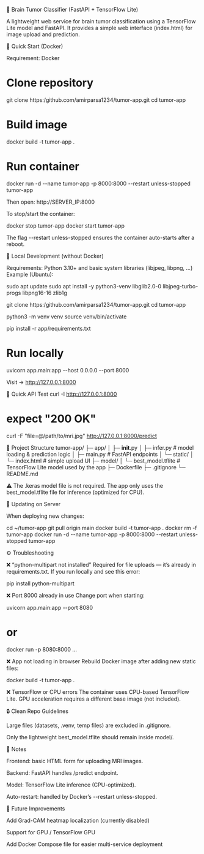 🧠 Brain Tumor Classifier (FastAPI + TensorFlow Lite)

A lightweight web service for brain tumor classification using a TensorFlow Lite model and FastAPI.
It provides a simple web interface (index.html) for image upload and prediction.

🚀 Quick Start (Docker)

Requirement: Docker

# Clone repository
git clone https:/github.com/amirparsa1234/tumor-app.git
cd tumor-app

# Build image
docker build -t tumor-app .

# Run container
docker run -d --name tumor-app -p 8000:8000 --restart unless-stopped tumor-app


Then open: http://SERVER_IP:8000

To stop/start the container:

docker stop tumor-app
docker start tumor-app


The flag --restart unless-stopped ensures the container auto-starts after a reboot.

🧩 Local Development (without Docker)

Requirements: Python 3.10+ and basic system libraries (libjpeg, libpng, …)
Example (Ubuntu):

sudo apt update
sudo apt install -y python3-venv libglib2.0-0 libjpeg-turbo-progs libpng16-16 zlib1g

git clone https:/github.com/amirparsa1234/tumor-app.git
cd tumor-app

python3 -m venv venv
source venv/bin/activate

pip install -r app/requirements.txt

# Run locally
uvicorn app.main:app --host 0.0.0.0 --port 8000


Visit → http://127.0.0.1:8000

🧠 Quick API Test
curl -I http://127.0.0.1:8000
# expect "200 OK"

curl -F "file=@/path/to/mri.jpg" http://127.0.0.1:8000/predict

📁 Project Structure
tumor-app/
├─ app/
│  ├─ __init__.py
│  ├─ infer.py           # model loading & prediction logic
│  ├─ main.py            # FastAPI endpoints
│  └─ static/
│     └─ index.html      # simple upload UI
├─ model/
│  └─ best_model.tflite  # TensorFlow Lite model used by the app
├─ Dockerfile
├─ .gitignore
└─ README.md


⚠️ The .keras model file is not required.
The app only uses the best_model.tflite file for inference (optimized for CPU).

🔁 Updating on Server

When deploying new changes:

cd ~/tumor-app
git pull origin main
docker build -t tumor-app .
docker rm -f tumor-app
docker run -d --name tumor-app -p 8000:8000 --restart unless-stopped tumor-app

⚙️ Troubleshooting

❌ “python-multipart not installed”
Required for file uploads — it’s already in requirements.txt.
If you run locally and see this error:

pip install python-multipart


❌ Port 8000 already in use
Change port when starting:

uvicorn app.main:app --port 8080
# or
docker run -p 8080:8000 ...


❌ App not loading in browser
Rebuild Docker image after adding new static files:

docker build -t tumor-app .


❌ TensorFlow or CPU errors
The container uses CPU-based TensorFlow Lite.
GPU acceleration requires a different base image (not included).

🔒 Clean Repo Guidelines

Large files (datasets, .venv, temp files) are excluded in .gitignore.

Only the lightweight best_model.tflite should remain inside model/.

🧠 Notes

Frontend: basic HTML form for uploading MRI images.

Backend: FastAPI handles /predict endpoint.

Model: TensorFlow Lite inference (CPU-optimized).

Auto-restart: handled by Docker’s --restart unless-stopped.

🔄 Future Improvements

Add Grad-CAM heatmap localization (currently disabled)

Support for GPU / TensorFlow GPU

Add Docker Compose file for easier multi-service deployment
